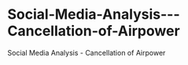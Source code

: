 # Social-Media-Analysis---Cancellation-of-Airpower
Social Media Analysis - Cancellation of Airpower
